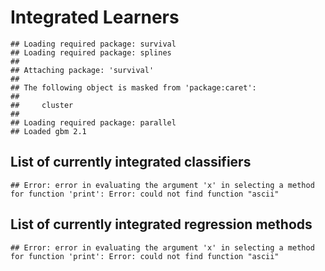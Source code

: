 Integrated Learners
===================


```
## Loading required package: survival
## Loading required package: splines
## 
## Attaching package: 'survival'
## 
## The following object is masked from 'package:caret':
## 
##     cluster
## 
## Loading required package: parallel
## Loaded gbm 2.1
```


List of currently integrated classifiers
----------------------------------------


```
## Error: error in evaluating the argument 'x' in selecting a method for function 'print': Error: could not find function "ascii"
```


List of currently integrated regression methods
-----------------------------------------------


```
## Error: error in evaluating the argument 'x' in selecting a method for function 'print': Error: could not find function "ascii"
```

